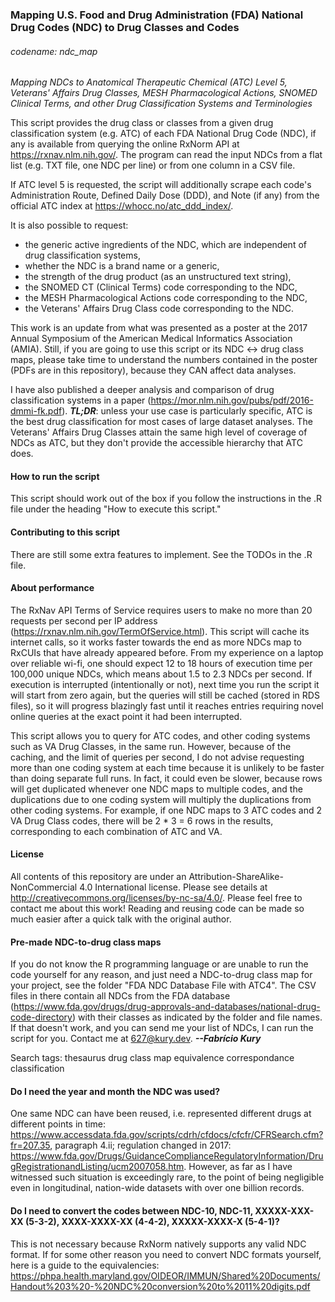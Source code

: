 ### Mapping U.S. Food and Drug Administration (FDA) National Drug Codes (NDC) to Drug Classes and Codes  
###### codename: ndc_map
*_Mapping NDCs to Anatomical Therapeutic Chemical (ATC) Level 5, Veterans' Affairs Drug Classes, MESH Pharmacological Actions, SNOMED Clinical Terms, and other Drug Classification Systems and Terminologies_*
  
This script provides the drug class or classes from a given drug classification system (e.g. ATC) of each FDA National Drug Code (NDC), if any is available from querying the online RxNorm API at https://rxnav.nlm.nih.gov/. The program can read the input NDCs from a flat list (e.g. TXT file, one NDC per line) or from one column in a CSV file.  
  
If ATC level 5 is requested, the script will additionally scrape each code's Administration Route, Defined Daily Dose (DDD), and Note (if any) from the official ATC index at https://whocc.no/atc_ddd_index/.  
  
It is also possible to request:  
- the generic active ingredients of the NDC, which are independent of drug classification systems,  
- whether the NDC is a brand name or a generic,  
- the strength of the drug product (as an unstructured text string),  
- the SNOMED CT (Clinical Terms) code corresponding to the NDC,  
- the MESH Pharmacological Actions code corresponding to the NDC,  
- the Veterans' Affairs Drug Class code corresponding to the NDC.
  
This work is an update from what was presented as a poster at the 2017 Annual Symposium of the American Medical Informatics Association (AMIA). Still, if you are going to use this script or its NDC <-> drug class maps, please take time to understand the numbers contained in the poster (PDFs are in this repository), because they CAN affect data analyses.  
  
I have also published a deeper analysis and comparison of drug classification systems in a paper (https://mor.nlm.nih.gov/pubs/pdf/2016-dmmi-fk.pdf). **_TL;DR_**: unless your use case is particularly specific, ATC is the best drug classification for most cases of large dataset analyses. The Veterans' Affairs Drug Classes attain the same high level of coverage of NDCs as ATC, but they don't provide the accessible hierarchy that ATC does.  
  
#### How to run the script
This script should work out of the box if you follow the instructions in the .R  file under the heading "How to execute this script."   
  
#### Contributing to this script
There are still some extra features to implement. See the TODOs in the .R file.  
  
#### About performance
The RxNav API Terms of Service requires users to make no more than 20 requests per second per IP address (https://rxnav.nlm.nih.gov/TermOfService.html). This script will cache its internet calls, so it works faster towards the end as more NDCs map to RxCUIs that have already appeared before. From my experience on a laptop over reliable wi-fi, one should expect 12 to 18 hours of execution time per 100,000 unique NDCs, which means about 1.5 to 2.3 NDCs per second. If execution is interrupted (intentionally or not), next time you run the script it will start from zero again, but the queries will still be cached (stored in RDS files), so it will progress blazingly fast until it reaches entries requiring novel online queries at the exact point it had been interrupted.  
  
This script allows you to query for ATC codes, and other coding systems such as VA Drug Classes, in the same run. However, because of the caching, and the limit of queries per second, I do not advise requesting more than one coding system at each time because it is unlikely to be faster than doing separate full runs. In fact, it could even be slower, because rows will get duplicated whenever one NDC maps to multiple codes, and the duplications due to one coding system will multiply the duplications from other coding systems. For example, if one NDC maps to 3 ATC codes and 2 VA Drug Class codes, there will be 2 * 3 = 6 rows in the results, corresponding to each combination of ATC and VA.  
  
#### License
All contents of this repository are under an Attribution-ShareAlike-NonCommercial 4.0 International license. Please see details at http://creativecommons.org/licenses/by-nc-sa/4.0/. Please feel free to contact me about this work! Reading and reusing code can be made so much easier after a quick talk with the original author.  
  
#### Pre-made NDC-to-drug class maps
If you do not know the R programming language or are unable to run the code yourself for any reason, and just need a NDC-to-drug class map for your project, see the folder "FDA NDC Database File with ATC4". The CSV files in there contain all NDCs from the FDA database (https://www.fda.gov/drugs/drug-approvals-and-databases/national-drug-code-directory) with their classes as indicated by the folder and file names. If that doesn't work, and you can send me your list of NDCs, I can run the script for you. Contact me at 627@kury.dev. **_--Fabrício Kury_**  
  
Search tags: thesaurus drug class map equivalence correspondance classification
  
#### Do I need the year and month the NDC was used?  
One same NDC can have been reused, i.e. represented different drugs at different points in time: https://www.accessdata.fda.gov/scripts/cdrh/cfdocs/cfcfr/CFRSearch.cfm?fr=207.35, paragraph 4.ii; regulation changed in 2017: https://www.fda.gov/Drugs/GuidanceComplianceRegulatoryInformation/DrugRegistrationandListing/ucm2007058.htm. However, as far as I have witnessed such situation is exceedingly rare, to the point of being negligible even in longitudinal, nation-wide datasets with over one billion records.  
  
#### Do I need to convert the codes between NDC-10, NDC-11, XXXXX-XXX-XX (5-3-2), XXXX-XXXX-XX (4-4-2), XXXXX-XXXX-X (5-4-1)?
This is not necessary because RxNorm natively supports any valid NDC format. If for some other reason you need to convert NDC formats yourself, here is a guide to the equivalencies: https://phpa.health.maryland.gov/OIDEOR/IMMUN/Shared%20Documents/Handout%203%20-%20NDC%20conversion%20to%2011%20digits.pdf
